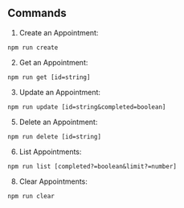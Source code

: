 ## Commands

1. Create an Appointment:

`npm run create`

2. Get an Appointment:

`npm run get [id=string]`

3. Update an Appointment:

`npm run update [id=string&completed=boolean]`

5. Delete an Appointment:

`npm run delete [id=string]`

6. List Appointments:

`npm run list [completed?=boolean&limit?=number]`

8. Clear Appointments:

`npm run clear`